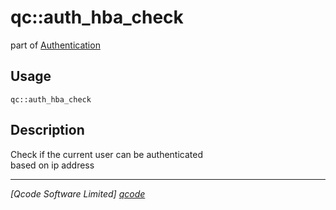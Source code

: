 qc::auth_hba_check
==================

part of [Authentication](../qc/wiki/AuthPage)

Usage
-----
`qc::auth_hba_check `

Description
-----------
Check if the current user can be authenticated<br/>based on ip address

----------------------------------
*[Qcode Software Limited] [qcode]*

[qcode]: http://www.qcode.co.uk "Qcode Software"